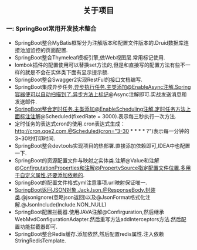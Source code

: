 <div align="center">
    <h2>关于项目</h2>  
</div>

### 一: SpringBoot常用开发技术整合<br/>

- SpringBoot整合MyBatis框架分为注解版本和配置文件版本的.Druid数据库连接池加监控的页面配置.
- SpringBoot整合Thymeleaf模板引擎,做Web视图层.常用标记使用.
- lombok插件的配置使用可以替换set方法的,但是和直接写的配置方法有些不一样的就是不会在实体类下面有显示提示额.
- SpringBoot整合Swagger2实现RestFul的接口文档编写.
- SpringBoot集成异步任务,异步执行任务.主类添加@EnableAsync注解.Spring容器便可以自动扫描到了.异步方法上标记@Async注解即可.实战发送消息和发送邮件.
- SpringBoot整合定时任务.主类添加@EnableScheduling注解.定时任务方法上面标注注解@Scheduled(fixedRate = 3000).表示每三秒执行一次方法.
- 定时任务的表达式cron的使用.cron表达式生成：http://cron.qqe2.com.@Scheduled(cron="3-30 * * * * ?")表示每一分钟的3~30秒打印时间.
- SpringBoot整合devtools实现项目的热部署.直接添加依赖即可,IDEA中也配置一下.
- SpringBoot的资源配置文件与映射之实体类.注解@Value和注解@ConfirgutationProperties和注解@PropertySource指定配置文件位置.多用于自定义属性.还要添加依赖的.
- SpringBoot的配置文件格式yml注意事项.url映射保证唯一.
- SpringBoot返回JSON对象.JackJson.@ResponseBody.封装类.@jsonignore(忽略json返回)以及@JsonFormat格式化注解.@JsonInclude(Include.NON_NULL)
- SpringBoot配置拦截器.使用JAVA注解@Confirguration,然后继承WebMvdConfigurationAdapter.然后重写方法addInterceptors方法.然后配置功能拦截器即可.
- SpringBoot整合Redis缓存.添加依然,然后配置redis属性.注入依赖StringRedisTemplate.